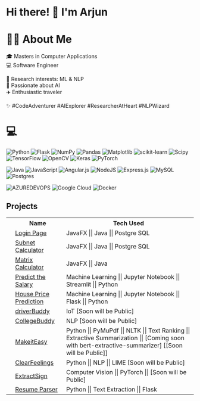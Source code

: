 # Hi there! 👋 I'm Arjun

# 👨‍💻 About Me

🎓 Masters in Computer Applications<br>
💻 Software Engineer<br>

🧠 Research interests: ML & NLP<br>
🤖 Passionate about AI<br>
✈️ Enthusiastic traveler<br>

✨ #CodeAdventurer #AIExplorer #ResearcherAtHeart #NLPWizard


<!--<h1 align="center">Arjun</h1>-->

<p align="left">
</p>


<!--start of adding tech stacks-->

# 💻

![Python](https://img.shields.io/badge/python-3670A0?style=plastic&logo=python&logoColor=ffdd54) ![Flask](https://img.shields.io/badge/flask-%23000.svg?style=plastic&logo=flask&logoColor=white) ![NumPy](https://img.shields.io/badge/numpy-%23013243.svg?style=plastic&logo=numpy&logoColor=white) ![Pandas](https://img.shields.io/badge/pandas-%23150458.svg?style=plastic&logo=pandas&logoColor=white) ![Matplotlib](https://img.shields.io/badge/Matplotlib-%23ffffff.svg?style=plastic&logo=Matplotlib&logoColor=black) ![scikit-learn](https://img.shields.io/badge/scikit--learn-%23F7931E.svg?style=plastic&logo=scikit-learn&logoColor=white) ![Scipy](https://img.shields.io/badge/SciPy-%230C55A5.svg?style=plastic&logo=scipy&logoColor=%white) ![TensorFlow](https://img.shields.io/badge/TensorFlow-%23FF6F00.svg?style=plastic&logo=TensorFlow&logoColor=white) ![OpenCV](https://img.shields.io/badge/opencv-%23white.svg?style=plastic&logo=opencv&logoColor=white) ![Keras](https://img.shields.io/badge/Keras-%23D00000.svg?style=plastic&logo=Keras&logoColor=white) ![PyTorch](https://img.shields.io/badge/PyTorch-%23EE4C2C.svg?style=plastic&logo=PyTorch&logoColor=white)




![Java](https://img.shields.io/badge/java-%23ED8B00.svg?style=plastic&logo=openjdk&logoColor=white) ![JavaScript](https://img.shields.io/badge/javascript-%23323330.svg?style=plastic&logo=javascript&logoColor=%23F7DF1E)
![Angular.js](https://img.shields.io/badge/angular.js-%23E23237.svg?style=plastic&logo=angularjs&logoColor=white)
![NodeJS](https://img.shields.io/badge/node.js-6DA55F?style=plastic&logo=node.js&logoColor=white) ![Express.js](https://img.shields.io/badge/express.js-%23404d59.svg?style=plastic&logo=express&logoColor=%2361DAFB) 
![MySQL](https://img.shields.io/badge/mysql-%2300000f.svg?style=plastic&logo=mysql&logoColor=white) ![Postgres](https://img.shields.io/badge/postgres-%23316192.svg?style=plastic&logo=postgresql&logoColor=white) 










![AZUREDEVOPS](https://img.shields.io/badge/azuredevops-0078D7.svg?style=plastic&logo=azuredevops&logoColor=white&color=%230078D7) ![Google Cloud](https://img.shields.io/badge/GoogleCloud-%234285F4.svg?style=plastic&logo=google-cloud&logoColor=white) ![Docker](https://img.shields.io/badge/docker-%230db7ed.svg?style=plastic&logo=docker&logoColor=white) 

<!--end of adding tech stacks-->

<h2>Projects</h2>

<table>
  <tr>
  <td>
    <th>Name</th>
   <th>Tech Used</th></td> 
 </tr>
  
  <tr>
    <td></td>
    <td><a href="https://github.com/codeasarjun/login_page">Login Page</td>
    <td>JavaFX || Java || Postgre SQL</td>
  </tr>


 <tr>
    <td></td>
    <td><a href="https://github.com/codeasarjun/Subnet-Calculator-">Subnet Calculator</td>
    <td>JavaFX || Java || Postgre SQL</td>
  </tr>

   <tr>
    <td></td>
    <td><a href="https://github.com/codeasarjun/matrix_calculator">Matrix Calculator</td>
    <td>JavaFX || Java</td>
  </tr>

  <tr>
    <td></td>
    <td><a href="https://github.com/codeasarjun/Predict-the-Salary">Predict the Salary</td>
    <td>Machine Learning || Jupyter Notebook || Streamlit || Python</td>
  </tr>


<tr>
    <td></td>
    <td><a href="https://github.com/codeasarjun/house_price_prediction">House Price Prediction</td>
    <td>Machine Learning || Jupyter Notebook || Flask || Python</td>
  </tr>
  

  <tr>
    <td></td>
    <td><a href="https://github.com/codeasarjun/DriverMate">driverBuddy</td>
    <td>IoT [Soon will be Public] </td>
  </tr>
  
  

  <tr>
    <td></td>
    <td><a href="https://github.com/codeasarjun/CollegeMate">CollegeBuddy</td>
    <td>NLP [Soon will be Public]</td>
  </tr>


<tr>
    <td></td>
    <td><a href="https://github.com/codeasarjun/MakeitEasy">MakeitEasy</td>
    <td>Python || PyMuPdf || NLTK || Text Ranking || Extractive Summarization || [Coming soon with bert-extractive-summarizer] [[Soon will be Public]]  </td>
  </tr>
  
<tr>
    <td></td>
    <td><a href="https://github.com/codeasarjun/ClearFeelings">ClearFeelings</td>
    <td>Python || NLP || LIME [Soon will be Public]</td>
  </tr>

<tr>
    <td></td>
    <td><a href="https://github.com/codeasarjun/ExtractSign">ExtractSign</td>
    <td>Computer Vision || PyTorch || [Soon will be Public]</td>
  </tr>



<tr>
    <td></td>
    <td><a href="https://github.com/codeasarjun/Resume-Parser">Resume Parser</td>
    <td>Python || Text Extraction || Flask </td>
  </tr>
  
      
  </tr>
</table>

